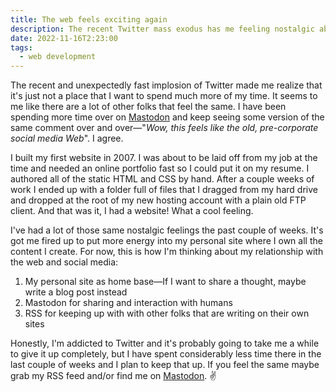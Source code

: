 ```yaml
---
title: The web feels exciting again
description: The recent Twitter mass exodus has me feeling nostalgic about some of my early experiences on the web
date: 2022-11-16T2:23:00
tags:
  - web development
---
```

The recent and unexpectedly fast implosion of Twitter made me realize that it's just not a place that I want to spend much more of my time. It seems to me like there are a lot of other folks that feel the same. I have been spending more time over on [Mastodon](https://mastodon.social/@levimcg) and keep seeing some version of the same comment over and over—"_Wow, this feels like the old, pre-corporate social media Web_". I agree.

I built my first website in 2007. I was about to be laid off from my job at the time and needed an online portfolio fast so I could put it on my resume. I authored all of the static HTML and CSS by hand. After a couple weeks of work I ended up with a folder full of files that I dragged from my hard drive and dropped at the root of my new hosting account with a plain old FTP client. And that was it, I had a website! What a cool feeling.

I've had a lot of those same nostalgic feelings the past couple of weeks. It's got me fired up to put more energy into my personal site where I own all the content I create. For now, this is how I'm thinking about my relationship with the web and social media:

1. My personal site as home base—If I want to share a thought, maybe write a blog post instead
2. Mastodon for sharing and interaction with humans
3. RSS for keeping up with with other folks that are writing on their own sites

Honestly, I'm addicted to Twitter and it's probably going to take me a while to give it up completely, but I have spent considerably less time there in the last couple of weeks and I plan to keep that up. If you feel the same maybe grab my RSS feed and/or find me on [Mastodon](https://mastodon.social/@levimcg). ✌️